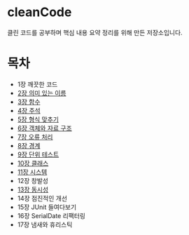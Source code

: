 # cleanCode
클린 코드를 공부하며 핵심 내용 요약 정리를 위해 만든 저장소입니다.

# 목차
- 1장 깨끗한 코드
- [2장 의미 있는 이름](https://github.com/postpone-jin/cleanCode/blob/main/2%EC%9E%A5%20%EC%9D%98%EB%AF%B8%20%EC%9E%88%EB%8A%94%20%EC%9D%B4%EB%A6%84.md)
- [3장 함수](https://github.com/postpone-jin/cleanCode/blob/main/3%EC%9E%A5%20%ED%95%A8%EC%88%98.md)
- [4장 주석](https://github.com/postpone-jin/cleanCode/blob/main/4%EC%9E%A5%20%EC%A3%BC%EC%84%9D.md)
- [5장 형식 맞추기](https://github.com/postpone-jin/cleanCode/blob/main/5%EC%9E%A5%20%ED%98%95%EC%8B%9D%20%EB%A7%9E%EC%B6%94%EA%B8%B0.md)
- [6장 객체와 자료 구조](https://github.com/postpone-jin/cleanCode/blob/main/6%EC%9E%A5%20%EA%B0%9D%EC%B2%B4%EC%99%80%20%EC%9E%90%EB%A3%8C%EA%B5%AC%EC%A1%B0.md)
- [7장 오류 처리](https://github.com/postpone-jin/cleanCode/blob/main/7%EC%9E%A5%20%EC%98%A4%EB%A5%98%EC%B2%98%EB%A6%AC.md)
- [8장 경계](https://github.com/postpone-jin/cleanCode/blob/main/8%EC%9E%A5%20%EA%B2%BD%EA%B3%84.md)
- [9장 단위 테스트](https://github.com/postpone-jin/clean-code/blob/main/9%EC%9E%A5%20%EB%8B%A8%EC%9C%84%20%ED%85%8C%EC%8A%A4%ED%8A%B8.md)
- [10장 클래스](https://github.com/postpone-jin/clean-code/blob/main/10%EC%9E%A5%20%ED%81%B4%EB%9E%98%EC%8A%A4.md)
- [11장 시스템](https://github.com/postpone-jin/cleanCode/blob/main/11%EC%9E%A5%20%EC%8B%9C%EC%8A%A4%ED%85%9C.md)
- 12장 창발성
- [13장 동시성](https://github.com/postpone-jin/clean-code/blob/main/13%EC%9E%A5%20%EB%8F%99%EC%8B%9C%EC%84%B1.md)
- 14장 점진적인 개선
- 15장 JUnit 들여다보기
- 16장 SerialDate 리팩터링
- 17장 냄새와 휴리스틱
